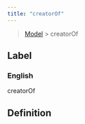 ```yaml
---
title: "creatorOf"
---
```


> [Model](../../) > creatorOf

## Label

### English
creatorOf


## Definition



    
